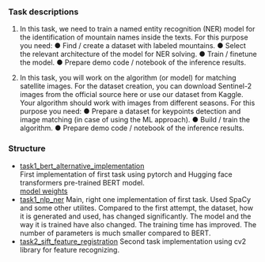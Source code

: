 ### Task descriptions 

1. In this task, we need to train a named entity recognition (NER) model for the identification of
mountain names inside the texts. For this purpose you need:
● Find / create a dataset with labeled mountains.
● Select the relevant architecture of the model for NER solving.
● Train / finetune the model.
● Prepare demo code / notebook of the inference results.

2. In this task, you will work on the algorithm (or model) for matching satellite images. For the
dataset creation, you can download Sentinel-2 images from the official source here or use our
dataset from Kaggle. Your algorithm should work with images from different seasons. For this
purpose you need:
● Prepare a dataset for keypoints detection and image matching (in case of using the ML
approach).
● Build / train the algorithm.
● Prepare demo code / notebook of the inference results.

### Structure 
- [task1_bert_alternative_implementation](https://github.com/Ak1yamaKiyoshi/quantummobile-tasks/tree/main/task1_bert_alternative_implementation)
<br> First implementation of first task using pytorch and Hugging face transformers pre-trained BERT model.
<br> [model weights](https://drive.google.com/file/d/1nw-9f-EGTuTuZ4TlIew4ny8YFI20JcMf/view?usp=sharing)
- [task1_nlp_ner](https://github.com/Ak1yamaKiyoshi/quantummobile-tasks/tree/main/task1_nlp_ner)
Main, right one implementation of first task. Used SpaCy and some other utilites.
Compared to the first attempt, the dataset, how it is generated and used,
has changed significantly. The model and the way it is trained have also changed.
The training time has improved. The number of parameters is much smaller compared to BERT.
- [task2_sift_feature_registration](https://github.com/Ak1yamaKiyoshi/quantummobile-tasks/tree/main/task2_sift_feature_registration)
Second task implementation using cv2 library for feature recognizing.
